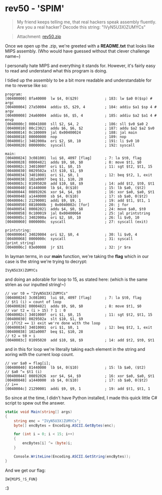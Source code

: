 # rev50 - 'SPIM'

>   My friend keeps telling me, that real hackers speak assembly fluently.
>   Are you a real hacker? Decode this string: "IVyN5U3X)ZUMYCs"

>   Attachment: [rev50.zip](./rev50.zip)

Once we open up the .zip, we're greeted with a **README.txt** that looks like MIPS assembly. (Who would have guessed without that clever challenge name~)

I personally hate MIPS and everything it stands for. However, it's fairly easy to read and understand what this program is doing.

I tidied up the assembly to be a bit more readable and understandable for me to reverse like so:

```
program:
[00400000] 8fa40000  lw $4, 0($29)            ; 183: lw $a0 0($sp) # argc 
[00400004] 27a50004  addiu $5, $29, 4         ; 184: addiu $a1 $sp 4 # argv 
[00400008] 24a60004  addiu $6, $5, 4          ; 185: addiu $a2 $a1 4 # envp 
[0040000c] 00041080  sll $2, $4, 2            ; 186: sll $v0 $a0 2 
[00400010] 00c23021  addu $6, $6, $2          ; 187: addu $a2 $a2 $v0 
[00400014] 0c100009  jal 0x00400024           ; 188: jal main 
[00400018] 00000000  nop                      ; 189: nop 
[0040001c] 3402000a  ori $2, $0, 10           ; 191: li $v0 10 
[00400020] 0000000c  syscall                  ; 192: syscall 

main:
[00400024] 3c081001  lui $8, 4097 [flag]      ; 7: la $t0, flag 
[00400028] 00004821  addu $9, $0, $0          ; 8: move $t1, $0 
[0040002c] 3401000f  ori $1, $0, 15           ; 11: sgt $t2, $t1, 15 
[00400030] 0029502a  slt $10, $1, $9          
[00400034] 34010001  ori $1, $0, 1            ; 12: beq $t2, 1, exit 
[00400038] 102a0007  beq $1, $10, 28 
[0040003c] 01095020  add $10, $8, $9          ; 14: add $t2, $t0, $t1 
[00400040] 81440000  lb $4, 0($10)            ; 15: lb $a0, ($t2) 
[00400044] 00892026  xor $4, $4, $9           ; 16: xor $a0, $a0, $t1 
[00400048] a1440000  sb $4, 0($10)            ; 17: sb $a0, 0($t2) 
[0040004c] 21290001  addi $9, $9, 1           ; 19: add $t1, $t1, 1 
[00400050] 0810000b  j 0x0040002c [for]       ; 20: j for 
[00400054] 00082021  addu $4, $0, $8          ; 24: move $a0, $t0 
[00400058] 0c100019  jal 0x00400064           ; 25: jal printstring 
[0040005c] 3402000a  ori $2, $0, 10           ; 26: li $v0, 10 
[00400060] 0000000c  syscall                  ; 27: syscall (exit)

printstring:
[00400064] 34020004  ori $2, $0, 4            ; 30: li $v0, 4 
[00400068] 0000000c  syscall                  ; 31: syscall (print_string)
[0040006c] 03e00008  jr $31                   ; 32: jr $ra 
```

In layman terms, in our **main** function, we're taking the **flag** which in our case is the string we're trying to decrypt:

```
IVyN5U3X)ZUMYCs
```

and doing an adorable for loop to 15, as stated here: (which is the same strlen as our inputted string!~)

```
// var t0 = "IVyN5U3X)ZUMYCs"
[00400024] 3c081001  lui $8, 4097 [flag]      ; 7: la $t0, flag 
// $t1 (i) = count of loop
[00400028] 00004821  addu $9, $0, $0          ; 8: move $t1, $0 
// var t2 = (i > 15) ? 1 : 0
[0040002c] 3401000f  ori $1, $0, 15           ; 11: sgt $t2, $t1, 15 
[00400030] 0029502a  slt $10, $1, $9         
// if(t2 == 1) exit we're done with the loop 
[00400034] 34010001  ori $1, $0, 1            ; 12: beq $t2, 1, exit 
[00400038] 102a0007  beq $1, $10, 28 
// t2 = t0 + i
[0040003c] 01095020  add $10, $8, $9          ; 14: add $t2, $t0, $t1 
```

and in this for loop we're literally taking each element in the string and xoring with the current loop count.

```
// var $a0 = flag[i];
[00400040] 81440000  lb $4, 0($10)            ; 15: lb $a0, ($t2) 
// $a0 ^= $t1 (i)
[00400044] 00892026  xor $4, $4, $9           ; 16: xor $a0, $a0, $t1
[00400048] a1440000  sb $4, 0($10)            ; 17: sb $a0, 0($t2) 
// i++
[0040004c] 21290001  addi $9, $9, 1           ; 19: add $t1, $t1, 1 
```

So since at the time, I didn't have Python installed, I made this quick little C# script to spew out the answer.

```csharp
static void Main(string[] args)
{
    string enc = "IVyN5U3X)ZUMYCs";
    byte[] encBytes = Encoding.ASCII.GetBytes(enc);

    for (int i = 0; i < 15; i++)
    {
        encBytes[i] ^= (byte)i;
    }

    Console.WriteLine(Encoding.ASCII.GetString(encBytes));
}
```

And we get our flag: 

```
IW{M1P5_!S_FUN}
```

:3
